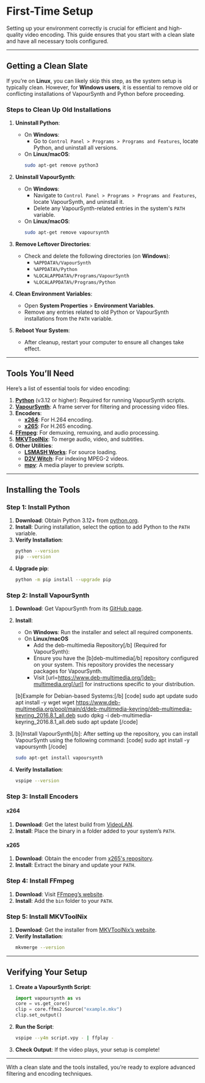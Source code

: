 
# First-Time Setup

Setting up your environment correctly is crucial for efficient and high-quality video encoding. This guide ensures that you start with a clean slate and have all necessary tools configured.

---

## Getting a Clean Slate

If you’re on **Linux**, you can likely skip this step, as the system setup is typically clean. However, for **Windows users**, it is essential to remove old or conflicting installations of VapourSynth and Python before proceeding.

### Steps to Clean Up Old Installations

1. **Uninstall Python**:
   - On **Windows**:
     - Go to `Control Panel > Programs > Programs and Features`, locate Python, and uninstall all versions.
   - On **Linux/macOS**:
     ```bash
     sudo apt-get remove python3
     ```

2. **Uninstall VapourSynth**:
   - On **Windows**:
     - Navigate to `Control Panel > Programs > Programs and Features`, locate VapourSynth, and uninstall it.
     - Delete any VapourSynth-related entries in the system's `PATH` variable.
   - On **Linux/macOS**:
     ```bash
     sudo apt-get remove vapoursynth
     ```

3. **Remove Leftover Directories**:
   - Check and delete the following directories (on **Windows**):
     - `%APPDATA%/VapourSynth`
     - `%APPDATA%/Python`
     - `%LOCALAPPDATA%/Programs/VapourSynth`
     - `%LOCALAPPDATA%/Programs/Python`

4. **Clean Environment Variables**:
   - Open **System Properties** > **Environment Variables**.
   - Remove any entries related to old Python or VapourSynth installations from the `PATH` variable.

5. **Reboot Your System**:
   - After cleanup, restart your computer to ensure all changes take effect.

---

## Tools You’ll Need

Here’s a list of essential tools for video encoding:

1. **[Python](https://www.python.org/)** (v3.12 or higher): Required for running VapourSynth scripts.
2. **[VapourSynth](https://www.vapoursynth.com/)**: A frame server for filtering and processing video files.
3. **Encoders**:
   - **[x264](https://www.videolan.org/developers/x264.html)**: For H.264 encoding.
   - **[x265](https://x265.readthedocs.io/)**: For H.265 encoding.
4. **[FFmpeg](https://ffmpeg.org/)**: For demuxing, remuxing, and audio processing.
5. **[MKVToolNix](https://mkvtoolnix.download/)**: To merge audio, video, and subtitles.
6. **Other Utilities**:
   - **[LSMASH Works](https://github.com/HomeOfVapourSynthEvolution/L-SMASH-Works)**: For source loading.
   - **[D2V Witch](https://github.com/dubhater/D2VWitch)**: For indexing MPEG-2 videos.
   - **[mpv](https://mpv.io/)**: A media player to preview scripts.

---

## Installing the Tools

### Step 1: Install Python

1. **Download**: Obtain Python 3.12+ from [python.org](https://www.python.org/downloads/).
2. **Install**: During installation, select the option to add Python to the `PATH` variable.
3. **Verify Installation**:
   ```bash
   python --version
   pip --version
   ```
4. **Upgrade pip**:
   ```bash
   python -m pip install --upgrade pip
   ```

### Step 2: Install VapourSynth

1. **Download**: Get VapourSynth from its [GitHub page](https://github.com/vapoursynth/vapoursynth/releases).
2. **Install**:
   - On **Windows**: Run the installer and select all required components.
   - On **Linux/macOS**
      - Add the deb-multimedia Repository[/b] (Required for VapourSynth):
      - Ensure you have the [b]deb-multimedia[/b] repository configured on your system. This repository provides the necessary packages for VapourSynth.
      - Visit [url=https://www.deb-multimedia.org/]deb-multimedia.org[/url] for instructions specific to your distribution.

   [b]Example for Debian-based Systems:[/b]
   [code]
   sudo apt update
   sudo apt install -y wget
   wget https://www.deb-multimedia.org/pool/main/d/deb-multimedia-keyring/deb-multimedia-keyring_2016.8.1_all.deb
   sudo dpkg -i deb-multimedia-keyring_2016.8.1_all.deb
   sudo apt update
   [/code]

2. [b]Install VapourSynth[/b]:
   After setting up the repository, you can install VapourSynth using the following command:
   [code]
   sudo apt install -y vapoursynth
   [/code]    
     ```bash
     sudo apt-get install vapoursynth
     ```
3. **Verify Installation**:
   ```bash
   vspipe --version
   ```

### Step 3: Install Encoders

#### x264
1. **Download**: Get the latest build from [VideoLAN](https://www.videolan.org/developers/x264.html).
2. **Install**: Place the binary in a folder added to your system’s `PATH`.

#### x265
1. **Download**: Obtain the encoder from [x265's repository](https://bitbucket.org/multicoreware/x265/downloads/).
2. **Install**: Extract the binary and update your `PATH`.

### Step 4: Install FFmpeg
1. **Download**: Visit [FFmpeg’s website](https://ffmpeg.org/download.html).
2. **Install**: Add the `bin` folder to your `PATH`.

### Step 5: Install MKVToolNix
1. **Download**: Get the installer from [MKVToolNix’s website](https://mkvtoolnix.download/).
2. **Verify Installation**:
   ```bash
   mkvmerge --version
   ```

---

## Verifying Your Setup

1. **Create a VapourSynth Script**:
   ```python
   import vapoursynth as vs
   core = vs.get_core()
   clip = core.ffms2.Source("example.mkv")
   clip.set_output()
   ```
2. **Run the Script**:
   ```bash
   vspipe --y4m script.vpy - | ffplay -
   ```
3. **Check Output**: If the video plays, your setup is complete!

---

With a clean slate and the tools installed, you’re ready to explore advanced filtering and encoding techniques.
